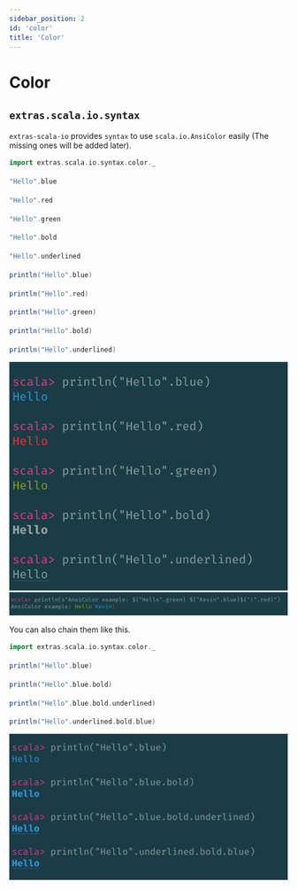 ```yaml
---
sidebar_position: 2
id: 'color'
title: 'Color'
---
```


# Color

## `extras.scala.io.syntax`

`extras-scala-io` provides `syntax` to use `scala.io.AnsiColor` easily (The missing ones will be added later).

```scala mdoc:reset-object
import extras.scala.io.syntax.color._

"Hello".blue

"Hello".red

"Hello".green

"Hello".bold

"Hello".underlined

println("Hello".blue)

println("Hello".red)

println("Hello".green)

println("Hello".bold)

println("Hello".underlined)
```

![AnsiColor syntax support Example 1](/img/docs/extras-scala-io/extras-scala-io-color-examples.png)
![AnsiColor syntax support Example 2](/img/docs/extras-scala-io/extras-scala-io-color-examples-2.png)

You can also chain them like this.
```scala mdoc:reset-object
import extras.scala.io.syntax.color._

println("Hello".blue)

println("Hello".blue.bold)

println("Hello".blue.bold.underlined)

println("Hello".underlined.bold.blue)
```
![AnsiColor syntax support Example 3](/img/docs/extras-scala-io/extras-scala-io-color-examples-3.png)
